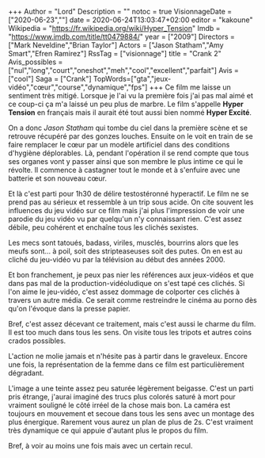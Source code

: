 +++
Author = "Lord"
Description = ""
notoc = true
VisionnageDate = ["2020-06-23",""]
date = 2020-06-24T13:03:47+02:00
editor = "kakoune"
Wikipedia = "https://fr.wikipedia.org/wiki/Hyper_Tension"
Imdb = "https://www.imdb.com/title/tt0479884/"
year = ["2009"]
Directors = ["Mark Neveldine","Brian Taylor"]
Actors = ["Jason Statham","Amy Smart","Efren Ramirez"]
RssTag = ["visionnage"]
title = "Crank 2"
Avis_possibles = ["nul","long","court","oneshot","meh","cool","excellent","parfait"]
Avis = ["cool"] 
Saga = ["Crank"]
TopWords=["gta","jeux-vidéo","cœur","course","dynamique","fps"]
+++
Ce film me laisse un sentiment très mitigé.
Lorsque je l'ai vu la première fois j'ai pas mal aimé et ce coup-ci ça m'a laissé un peu plus de marbre.
Le film s'appelle **Hyper Tension** en français mais il aurait été tout aussi bien nommé **Hyper Excité**.

On a donc *Jason Statham* qui tombe du ciel dans la première scène et se retrouve récupéré par des gonzes louches.
Ensuite on le voit en train de se faire remplacer le cœur par un modèle artificiel dans des conditions d'hygiène déplorables.
Là, pendant l'opération il se rend compte que tous ses organes vont y passer ainsi que son membre le plus intime ce qui le révolte.
Il commence à castagner tout le monde et à s'enfuire avec une batterie et son nouveau cœur.

Et là c'est parti pour 1h30 de délire testostéronné hyperactif.
Le film ne se prend pas au sérieux et ressemble à un trip sous acide.
On cite souvent les influences du jeu vidéo sur ce film mais j'ai plus l'impression de voir une parodie du jeu vidéo vu par quelqu'un n'y connaissant rien.
C'est assez débile, peu cohérent et enchaîne tous les clichés sexistes.

Les mecs sont tatoués, badass, viriles, musclés, bourrins alors que les meufs sont… à poil, soit des stripteaseuses soit des putes.
On en est au cliché du jeu-vidéo vu par la télévision au début des années 2000.

Et bon franchement, je peux pas nier les références aux jeux-vidéos et que dans pas mal de la production-vidéoludique on s'est tapé ces clichés.
Si l'on aime le jeu-vidéo, c'est assez dommage de colporter ces clichés à travers un autre média.
Ce serait comme restreindre le cinéma au porno dès qu'on l'évoque dans la presse papier.

Bref, c'est assez décevant ce traitement, mais c'est aussi le charme du film.
Il est too much dans tous les sens.
On visite tous les tripots et autres coins crados possibles.

L'action ne molie jamais et n'hésite pas à partir dans le graveleux.
Encore une fois, la représentation de la femme dans ce film est particulièrement dégradant.

L'image a une teinte assez peu saturée légèrement beigasse.
C'est un parti pris étrange, j'aurai imaginé des trucs plus colorés saturé à mort pour vraiment souligné le côté irréel de la chose mais bon.
La caméra est toujours en mouvement et secoue dans tous les sens avec un montage des plus énergique.
Rarement vous aurez un plan de plus de 2s.
C'est vraiment très dynamique ce qui appuie d'autant plus le propos du film.

Bref, à voir au moins une fois mais avec un certain recul.

